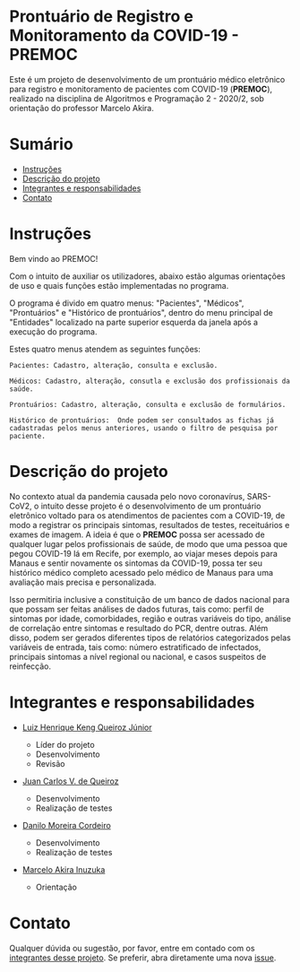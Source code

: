 # Prontuário de Registro e Monitoramento da COVID-19 - PREMOC

Este é um projeto de desenvolvimento de um prontuário médico eletrônico para registro e monitoramento de pacientes com COVID-19 (**PREMOC**), realizado na disciplina de Algoritmos e Programação 2 - 2020/2, sob orientação do professor Marcelo Akira.

# Sumário
- [Instruções](#Instruções)
- [Descrição do projeto](#Descrição-do-projeto)
- [Integrantes e responsabilidades](#Integrantes-e-responsabilidades)
- [Contato](#Contato)

# Instruções

Bem vindo ao PREMOC!


Com o intuito de auxiliar os utilizadores, abaixo estão algumas orientações de uso e quais funções estão implementadas no programa.

O programa é divido em quatro menus: "Pacientes", "Médicos", "Prontuários" e "Histórico de prontuários", dentro do menu principal de "Entidades" localizado na parte superior esquerda da janela após a execução do programa.

Estes quatro menus atendem as seguintes funções:

	Pacientes: Cadastro, alteração, consulta e exclusão.

	Médicos: Cadastro, alteração, consutla e exclusão dos profissionais da saúde.

	Prontuários: Cadastro, alteração, consulta e exclusão de formulários.

	Histórico de prontuários:  Onde podem ser consultados as fichas já cadastradas pelos menus anteriores, usando o filtro de pesquisa por paciente.

# Descrição do projeto

No contexto atual da pandemia causada pelo novo coronavírus, SARS-CoV2, o intuito desse projeto é o desenvolvimento de um prontuário eletrônico voltado para os atendimentos de pacientes com a COVID-19, de modo a registrar os principais sintomas, resultados de testes, receituários e exames de imagem. A ideia é que o **PREMOC** possa ser acessado de qualquer lugar pelos profissionais de saúde, de modo que uma pessoa que pegou COVID-19 lá em Recife, por exemplo, ao viajar meses depois para Manaus e sentir novamente os sintomas da COVID-19, possa ter seu histórico médico completo acessado pelo médico de Manaus para uma avaliação mais precisa e personalizada.  

Isso permitiria inclusive a constituição de um banco de dados nacional para que possam ser feitas análises de dados futuras, tais como: perfil de sintomas por idade, comorbidades, região e outras variáveis do tipo, análise de correlação entre sintomas e resultado do PCR, dentre outras. Além disso, podem ser gerados diferentes tipos de relatórios categorizados pelas variáveis de entrada, tais como: número estratificado de infectados, principais sintomas a nível regional ou nacional, e casos suspeitos de reinfecção.   

# Integrantes e responsabilidades

- [Luiz Henrique Keng Queiroz Júnior](https://gitlab.com/luizkeng) 
  - Líder do projeto
  - Desenvolvimento 
  - Revisão

- [Juan Carlos V. de Queiroz](https://gitlab.com/juanqueiroz)
  - Desenvolvimento
  - Realização de testes

- [Danilo Moreira Cordeiro](https://gitlab.com/danilo_cordeiro)
  - Desenvolvimento
  - Realização de testes

- [Marcelo Akira Inuzuka](https://gitlab.com/marceloakira)
  - Orientação

# Contato

Qualquer dúvida ou sugestão, por favor, entre em contado com os [integrantes desse projeto](#Integrantes-e-responsabilidades). Se preferir, abra diretamente uma nova [issue](https://gitlab.com/ap2-ec-2020-2/g6/prontuario-medico-eletronico/-/issues).


